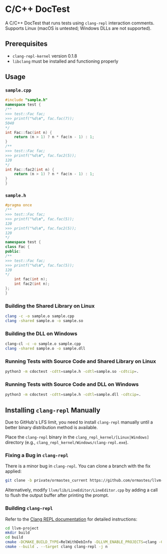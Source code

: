 # C/C++ DocTest

A C/C++ DocTest that runs tests using `clang-repl` interaction comments. Supports Linux (macOS is untested; Windows DLLs are not supported).

## Prerequisites

- `clang-repl-kernel` version 0.1.8
- `libclang` must be installed and functioning properly

## Usage

### `sample.cpp`

```cpp
#include "sample.h"
namespace test {
/**
>>> test::Fac fac;
>>> printf("%d\n", fac.fac(7));
5040
*/
int Fac::fac(int n) {
    return (n > 1) ? n * fac(n - 1) : 1;
}
/**
>>> test::Fac fac;
>>> printf("%d\n", fac.fac2(5));
120
*/
int Fac::fac2(int n) {
    return (n > 1) ? n * fac(n - 1) : 1;
}
}
```

### `sample.h`

```cpp
#pragma once
/**
>>> test::Fac fac;
>>> printf("%d\n", fac.fac(5));
120
>>> printf("%d\n", fac.fac2(5));
120
*/
namespace test {
class Fac {
public:
/**
>>> test::Fac fac;
>>> printf("%d\n", fac.fac(5));
120
*/
    int fac(int n);
    int fac2(int n);
};
}
```

### Building the Shared Library on Linux

```bash
clang -c -o sample.o sample.cpp
clang -shared sample.o -o sample.so
```

### Building the DLL on Windows

```bash
clang-cl -c -o sample.o sample.cpp
clang -shared sample.o -o sample.dll
```

### Running Tests with Source Code and Shared Library on Linux

```bash
python3 -m cdoctest -cdtt=sample.h -cdtl=sample.so -cdtcip=.
```

### Running Tests with Source Code and DLL on Windows

```bash
python3 -m cdoctest -cdtt=sample.h -cdtl=sample.dll -cdtcip=.
```

## Installing `clang-repl` Manually

Due to GitHub's LFS limit, you need to install `clang-repl` manually until a better binary distribution method is available.

Place the `clang-repl` binary in the `clang_repl_kernel/[Linux|Windows]` directory (e.g., `clang_repl_kernel/Windows/clang-repl.exe`).

### Fixing a Bug in `clang-repl`

There is a minor bug in `clang-repl`. You can clone a branch with the fix applied:

```bash
git clone -b private/ormastes_current https://github.com/ormastes/llvm-project.git
```

Alternatively, modify `llvm/lib/LineEditor/LineEditor.cpp` by adding a call to flush the output buffer after printing the prompt.

### Building `clang-repl`

Refer to the [Clang REPL documentation](https://clang.llvm.org/docs/ClangRepl.html) for detailed instructions:

```bash
cd llvm-project
mkdir build
cd build
cmake -DCMAKE_BUILD_TYPE=RelWithDebInfo -DLLVM_ENABLE_PROJECTS=clang -G "Unix Makefiles" ../llvm
cmake --build . --target clang clang-repl -j n
```